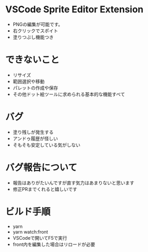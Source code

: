 # VSCode Sprite Editor Extension

- PNGの編集が可能です。
- 右クリックでスポイト
- 塗りつぶし機能つき

# できないこと

- リサイズ
- 範囲選択や移動
- パレットの作成や保存
- その他ドット絵ツールに求められる基本的な機能すべて

# バグ

- 塗り残しが発生する
- アンドゥ履歴が怪しい
- そもそも安定している気がしない

# バグ報告について

- 報告はありがたいんですが直す気力はあまりないと思います
- 修正PRまでくれると嬉しいです

# ビルド手順

- yarn
- yarn watch:front
- VSCodeで開いてF5で実行
- front内を編集した場合はリロードが必要
